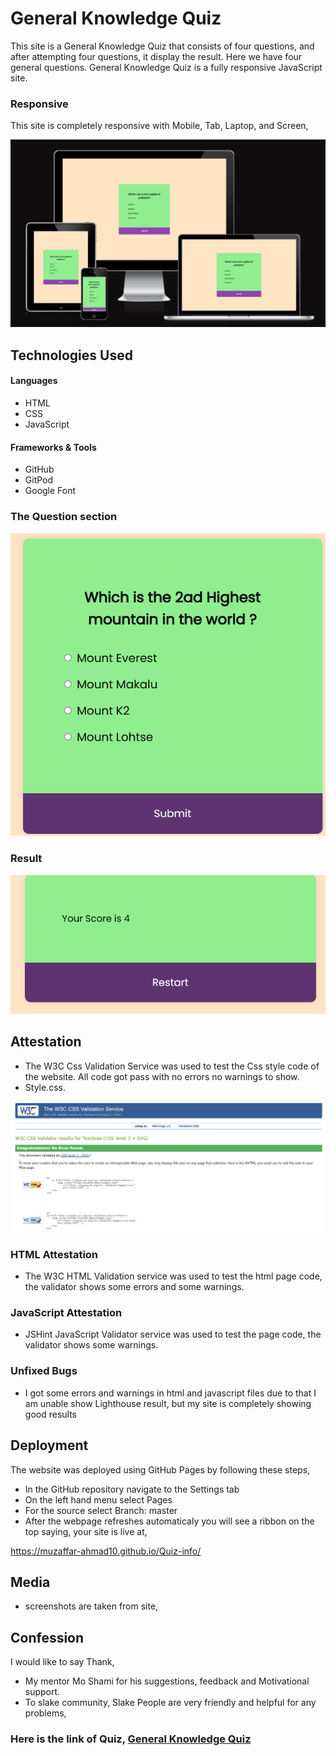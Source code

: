 # General Knowledge Quiz

 This site is a General Knowledge Quiz that consists of four questions, and after attempting four questions, it display the result.  Here we have four general questions. General Knowledge Quiz is a fully responsive JavaScript site.

 ### Responsive
  This site is completely responsive with Mobile, Tab, Laptop, and Screen,

![insurting image](/assets/docs/am-i-responsive-quiz.png)

## Technologies Used

#### Languages

* HTML
* CSS
* JavaScript 

#### Frameworks & Tools

* GitHub
* GitPod
* Google Font



### The Question section
![insurting image](/assets/docs/general-knowledge-quizzes.png) 

### Result 
![insurting image](/assets/docs/result-photo.png)


## Attestation
* The W3C Css Validation Service was used to test the Css style code of the website. All code got pass with no errors no warnings to show.
* Style.css.

![insurting image](/assets/docs/css-validation-test.png)

### HTML Attestation

* The W3C HTML Validation service was used to test the html page code, the validator shows some errors and some warnings.

### JavaScript Attestation 

* JSHint JavaScript Validator service was used to test the  page code, the validator shows some warnings.

### Unfixed Bugs

* I got some errors and warnings in html and javascript files due to that I am unable show Lighthouse result, but my site is completely showing good results

## Deployment

The website was deployed using GitHub Pages by following these steps,

* In the GitHub repository navigate to the Settings tab
* On the left hand menu select Pages
* For the source select Branch: master
* After the webpage refreshes automaticaly you will see a ribbon on the top saying, your site is live at,

https://muzaffar-ahmad10.github.io/Quiz-info/

## Media

* screenshots are taken from site,

## Confession

I would like to say Thank,

* My mentor Mo Shami for his suggestions, feedback and Motivational support.
* To slake community, Slake People are very friendly and helpful for any problems,

### Here is the link of Quiz, [General Knowledge Quiz](https://muzaffar-ahmad10.github.io/Quiz-info/)

